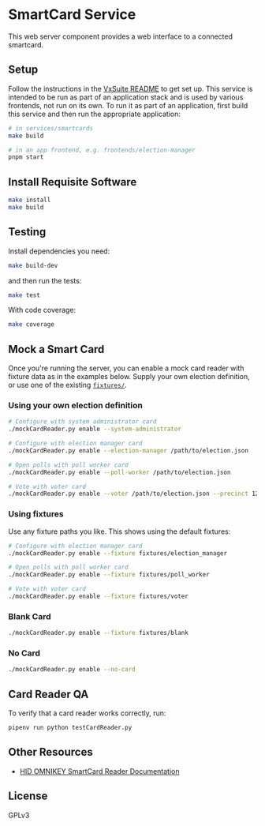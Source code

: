 # SmartCard Service

This web server component provides a web interface to a connected smartcard.

## Setup

Follow the instructions in the [VxSuite README](../../README.md) to get set up.
This service is intended to be run as part of an application stack and is used
by various frontends, not run on its own. To run it as part of an application,
first build this service and then run the appropriate application:

```sh
# in services/smartcards
make build

# in an app frontend, e.g. frontends/election-manager
pnpm start
```

## Install Requisite Software

```sh
make install
make build
```

## Testing

Install dependencies you need:

```sh
make build-dev
```

and then run the tests:

```sh
make test
```

With code coverage:

```sh
make coverage
```

## Mock a Smart Card

Once you're running the server, you can enable a mock card reader with fixture
data as in the examples below. Supply your own election definition, or use one
of the existing [`fixtures/`](./fixtures).

### Using your own election definition

```sh
# Configure with system administrator card
./mockCardReader.py enable --system-administrator

# Configure with election manager card
./mockCardReader.py enable --election-manager /path/to/election.json

# Open polls with poll worker card
./mockCardReader.py enable --poll-worker /path/to/election.json

# Vote with voter card
./mockCardReader.py enable --voter /path/to/election.json --precinct 123 --ballot-style 1R
```

### Using fixtures

Use any fixture paths you like. This shows using the default fixtures:

```sh
# Configure with election manager card
./mockCardReader.py enable --fixture fixtures/election_manager

# Open polls with poll worker card
./mockCardReader.py enable --fixture fixtures/poll_worker

# Vote with voter card
./mockCardReader.py enable --fixture fixtures/voter
```

### Blank Card

```sh
./mockCardReader.py enable --fixture fixtures/blank
```

### No Card

```sh
./mockCardReader.py enable --no-card
```

## Card Reader QA

To verify that a card reader works correctly, run:

```sh
pipenv run python testCardReader.py
```

## Other Resources

- [HID OMNIKEY SmartCard Reader Documentation](./plt-03099_a.5_-_omnikey_sw_dev_guide_0.pdf)

## License

GPLv3

